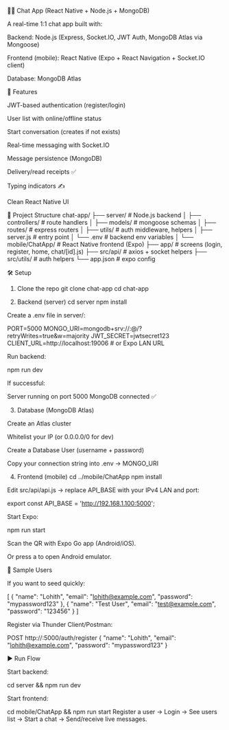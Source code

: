 📱💬 Chat App (React Native + Node.js + MongoDB)

A real-time 1:1 chat app built with:

Backend: Node.js (Express, Socket.IO, JWT Auth, MongoDB Atlas via Mongoose)

Frontend (mobile): React Native (Expo + React Navigation + Socket.IO client)

Database: MongoDB Atlas

🚀 Features

JWT-based authentication (register/login)

User list with online/offline status

Start conversation (creates if not exists)

Real-time messaging with Socket.IO

Message persistence (MongoDB)

Delivery/read receipts ✅

Typing indicators ✍️

Clean React Native UI

📂 Project Structure
chat-app/
├── server/              # Node.js backend
│   ├── controllers/     # route handlers
│   ├── models/          # mongoose schemas
│   ├── routes/          # express routers
│   ├── utils/           # auth middleware, helpers
│   ├── server.js        # entry point
│   └── .env             # backend env variables
│
└── mobile/ChatApp/      # React Native frontend (Expo)
    ├── app/             # screens (login, register, home, chat/[id].js)
    ├── src/api/         # axios + socket helpers
    ├── src/utils/       # auth helpers
    └── app.json         # expo config

🛠️ Setup
1. Clone the repo
git clone <your-repo-url> chat-app
cd chat-app

2. Backend (server)
cd server
npm install


Create a .env file in server/:

PORT=5000
MONGO_URI=mongodb+srv://<your-atlas-user>:<your-password>@<cluster-url>/<db-name>?retryWrites=true&w=majority
JWT_SECRET=jwtsecret123
CLIENT_URL=http://localhost:19006   # or Expo LAN URL


Run backend:

npm run dev


If successful:

Server running on port 5000
MongoDB connected ✅

3. Database (MongoDB Atlas)

Create an Atlas cluster

Whitelist your IP (or 0.0.0.0/0 for dev)

Create a Database User (username + password)

Copy your connection string into .env → MONGO_URI

4. Frontend (mobile)
cd ../mobile/ChatApp
npm install


Edit src/api/api.js → replace API_BASE with your IPv4 LAN and port:

export const API_BASE = 'http://192.168.1.100:5000';


Start Expo:

npm run start


Scan the QR with Expo Go app (Android/iOS).

Or press a to open Android emulator.

🔑 Sample Users

If you want to seed quickly:

[
  { "name": "Lohith", "email": "lohith@example.com", "password": "mypassword123" },
  { "name": "Test User", "email": "test@example.com", "password": "123456" }
]


Register via Thunder Client/Postman:

POST http://<IP>:5000/auth/register
{
  "name": "Lohith",
  "email": "lohith@example.com",
  "password": "mypassword123"
}

▶️ Run Flow

Start backend:

cd server && npm run dev


Start frontend:

cd mobile/ChatApp && npm run start
Register a user → Login → See users list → Start a chat → Send/receive live messages.